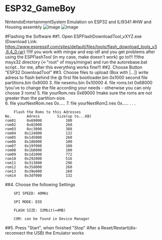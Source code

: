 # ESP32_GameBoy
NintendoEntertainmentSystem Emulation on ESP32 and ILI9341 
#HW and Housing assembly
![image](https://github.com/ArturR0k3r/ESP32_GameBoy/assets/117598386/de34f7dd-283c-4dcc-a469-045ec0eb98d0)
![image](https://github.com/ArturR0k3r/ESP32_GameBoy/assets/117598386/0efdf5dd-534e-481a-a04c-eb7a57df8eda)


#Flashing the Software 
##1. Open ESPFlashDownloadTool_vXYZ.exe (Download Link: https://www.espressif.com/sites/default/files/tools/flash_download_tools_v3.6.4_0.rar)
		!!!If you work with mingw and esp idf and you get problems after using the ESPFlashTool (in my case, make doesn't work) go to!!!
		!!!the msys32 directory (<-"root" of msys/mingw) and run the autorebase.bat script...for me, after this everything works fine!!!
##2. Choose Button "ESP32 DownloadTool"
##3. Choose files to upload (Box with |...|) write adress to flash behind the @	
	first file 		bootloader.bin		0x1000
	second file		partitions.bin		0x8000
	3. file			nesemu.bin			0x10000
	4. file			roms.txt			0x68000		!you've to change the file according your needs - otherwise you can only choose 3 roms!
	5. file			yourRom.nes			0x69000		!make sure the roms are not greater than the partition-size.		
	6. file			yourNextRom.nes		0x.....
	7. file			yourNextRom2.nes	0x.....
		.
		.
		.
		
		Flash the Roms to this Adresses
	No.		  Adress 		Size(up to...KB)	
	rom01 	  0x69000			100
	rom02	  0x82000			260
	rom03	  0xc3000			388
	rom04	 0x124000			132
	rom05    0x145000			260
	rom06	 0x186000			100
	rom07	 0x19f000			100
	rom08	 0x1b8000			100
	rom09	 0x1d1000			772
	rom10	 0x292000			516
	rom11	 0x313000			296
	rom12	 0x35d000			260
	rom13	 0x39e000			260
	rom14	 0x3df000			132	

##4.	Choose the following Settings

		SPI SPEED: 40MHz

		SPI MODE: DIO

		FLASH SIZE: 32Mbit(=4MB)

		COM: can be found in Device Manager
		
##5.	Press "Start", when finished "Stop"
	After a Reset/Restart(dis-reconnect the USB) the Emulator works
